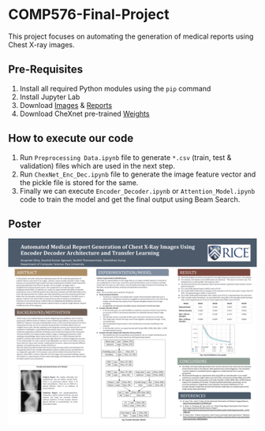 # COMP576-Final-Project
This project focuses on automating the generation of medical reports using Chest X-ray images.  

## Pre-Requisites

1. Install all required Python modules using the `pip` command  
2. Install Jupyter Lab  
3. Download [Images](https://academictorrents.com/details/5a3a439df24931f410fac269b87b050203d9467d) & [Reports](https://academictorrents.com/details/66450ba52ba3f83fbf82ef9c91f2bde0e845aba9)  
4. Download CheXnet pre-trained [Weights](https://drive.google.com/file/d/19BllaOvs2x5PLV_vlWMy4i8LapLb2j6b/view)  

## How to execute our code

1. Run `Preprocessing Data.ipynb` file to generate `*.csv` (train, test & validation) files which are used in the next step.  
2. Run `ChexNet_Enc_Dec.ipynb` file to generate the image feature vector and the pickle file is stored for the same.  
3. Finally we can execute `Encoder_Decoder.ipynb` or `Attention_Model.ipynb` code to train the model and get the final output using Beam Search.

## Poster
![Poster](./Poster.png)
